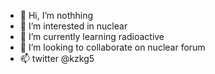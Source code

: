 - 👋 Hi, I’m nothhing
- 👀 I’m interested in nuclear
- 🌱 I’m currently learning radioactive
- 💞️ I’m looking to collaborate on nuclear forum
- 📫 twitter @kzkg5

<!---
kzkg5/kzkg5 is a ✨ special ✨ repository because its `README.md` (this file) appears on your GitHub profile.
You can click the Preview link to take a look at your changes.
--->

